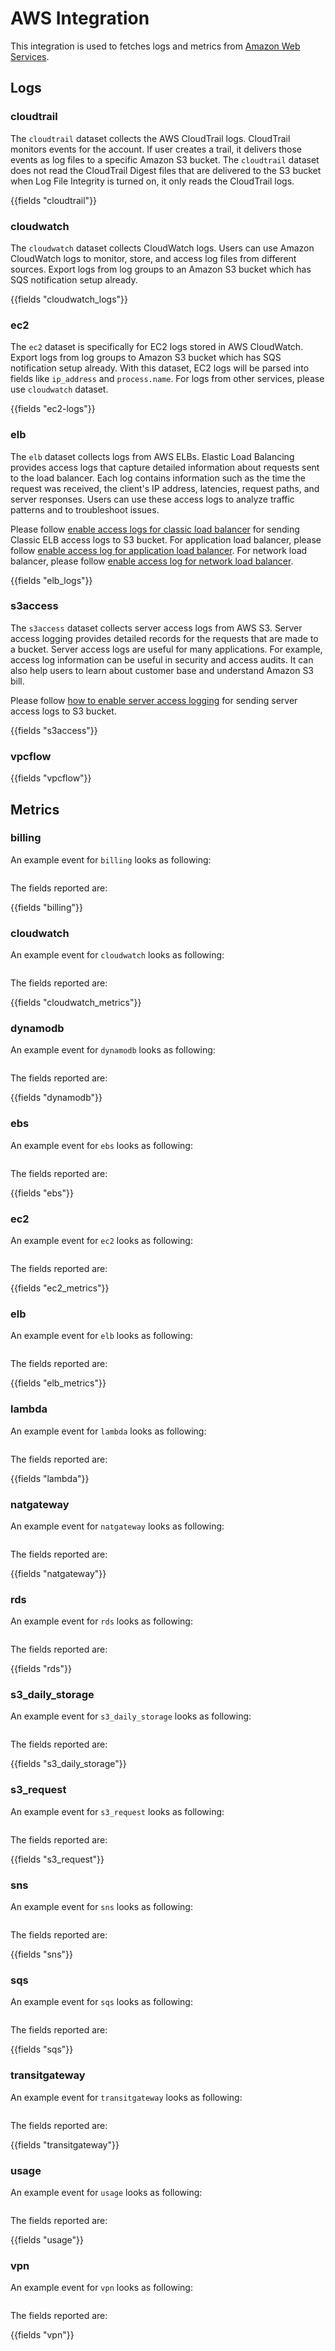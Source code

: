 # AWS Integration

This integration is used to fetches logs and metrics from 
[Amazon Web Services](https://aws.amazon.com/).

## Logs

### cloudtrail

The `cloudtrail` dataset collects the AWS CloudTrail logs. CloudTrail monitors 
events for the account. If user creates a trail, it delivers those events as log
 files to a specific Amazon S3 bucket. The `cloudtrail` dataset does not read 
 the CloudTrail Digest files that are delivered to the S3 bucket when Log File 
 Integrity is turned on, it only reads the CloudTrail logs.

{{fields "cloudtrail"}}

### cloudwatch

The `cloudwatch` dataset collects CloudWatch logs. Users can use Amazon 
CloudWatch logs to monitor, store, and access log files from different sources. 
Export logs from log groups to an Amazon S3 bucket which has SQS notification 
setup already.

{{fields "cloudwatch_logs"}}

### ec2

The `ec2` dataset is specifically for EC2 logs stored in AWS CloudWatch. Export logs
from log groups to Amazon S3 bucket which has SQS notification setup already.
With this dataset, EC2 logs will be parsed into fields like  `ip_address`
and `process.name`. For logs from other services, please use `cloudwatch` dataset.

{{fields "ec2-logs"}}

### elb

The `elb` dataset collects logs from AWS ELBs. Elastic Load Balancing provides 
access logs that capture detailed information about requests sent to the load 
balancer. Each log contains information such as the time the request was 
received, the client's IP address, latencies, request paths, and server 
responses. Users can use these access logs to analyze traffic patterns and to 
troubleshoot issues.

Please follow [enable access logs for classic load balancer](https://docs.aws.amazon.com/elasticloadbalancing/latest/classic/enable-access-logs.html)
for sending Classic ELB access logs to S3 bucket.
For application load balancer, please follow [enable access log for application load balancer](https://docs.aws.amazon.com/elasticloadbalancing/latest/application/load-balancer-access-logs.html#enable-access-logging).
For network load balancer, please follow [enable access log for network load balancer](https://docs.aws.amazon.com/elasticloadbalancing/latest//network/load-balancer-access-logs.html).

{{fields "elb_logs"}}

### s3access

The `s3access` dataset collects server access logs from AWS S3. Server access 
logging provides detailed records for the requests that are made to a bucket. 
Server access logs are useful for many applications. For example, access log 
information can be useful in security and access audits. It can also help users
to learn about customer base and understand Amazon S3 bill.

Please follow [how to enable server access logging](https://docs.aws.amazon.com/AmazonS3/latest/dev/ServerLogs.html#server-access-logging-overview)
for sending server access logs to S3 bucket.

{{fields "s3access"}}

### vpcflow

{{fields "vpcflow"}}


## Metrics

### billing

An example event for `billing` looks as following:

```$json
```

The fields reported are:

{{fields "billing"}}

### cloudwatch

An example event for `cloudwatch` looks as following:

```$json
```

The fields reported are:

{{fields "cloudwatch_metrics"}}

### dynamodb

An example event for `dynamodb` looks as following:

```$json
```

The fields reported are:

{{fields "dynamodb"}}

### ebs

An example event for `ebs` looks as following:

```$json
```

The fields reported are:

{{fields "ebs"}}

### ec2

An example event for `ec2` looks as following:

```$json
```

The fields reported are:

{{fields "ec2_metrics"}}

### elb

An example event for `elb` looks as following:

```$json
```

The fields reported are:

{{fields "elb_metrics"}}

### lambda

An example event for `lambda` looks as following:

```$json
```

The fields reported are:

{{fields "lambda"}}

### natgateway

An example event for `natgateway` looks as following:

```$json
```

The fields reported are:

{{fields "natgateway"}}

### rds

An example event for `rds` looks as following:

```$json
```

The fields reported are:

{{fields "rds"}}

### s3_daily_storage

An example event for `s3_daily_storage` looks as following:

```$json
```

The fields reported are:

{{fields "s3_daily_storage"}}

### s3_request

An example event for `s3_request` looks as following:

```$json
```

The fields reported are:

{{fields "s3_request"}}

### sns

An example event for `sns` looks as following:

```$json
```

The fields reported are:

{{fields "sns"}}

### sqs

An example event for `sqs` looks as following:

```$json
```

The fields reported are:

{{fields "sqs"}}

### transitgateway

An example event for `transitgateway` looks as following:

```$json
```

The fields reported are:

{{fields "transitgateway"}}

### usage

An example event for `usage` looks as following:

```$json
```

The fields reported are:

{{fields "usage"}}

### vpn

An example event for `vpn` looks as following:

```$json
```

The fields reported are:

{{fields "vpn"}}
